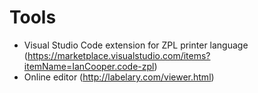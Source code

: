 # Tools 

- Visual Studio Code extension for ZPL printer language (https://marketplace.visualstudio.com/items?itemName=IanCooper.code-zpl)
- Online editor (http://labelary.com/viewer.html) 
